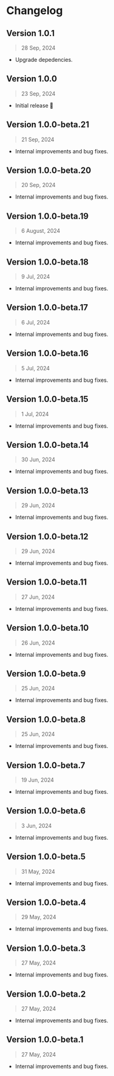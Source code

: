 # Changelog

## Version 1.0.1
> 28 Sep, 2024

- Upgrade depedencies.

## Version 1.0.0
> 23 Sep, 2024

- Initial release 🎉

## Version 1.0.0-beta.21
> 21 Sep, 2024

- Internal improvements and bug fixes.

## Version 1.0.0-beta.20
> 20 Sep, 2024

- Internal improvements and bug fixes.

## Version 1.0.0-beta.19
> 6 August, 2024

- Internal improvements and bug fixes.

## Version 1.0.0-beta.18
> 9 Jul, 2024

- Internal improvements and bug fixes.

## Version 1.0.0-beta.17
> 6 Jul, 2024

- Internal improvements and bug fixes.

## Version 1.0.0-beta.16
> 5 Jul, 2024

- Internal improvements and bug fixes.

## Version 1.0.0-beta.15
> 1 Jul, 2024

- Internal improvements and bug fixes.

## Version 1.0.0-beta.14
> 30 Jun, 2024

- Internal improvements and bug fixes.

## Version 1.0.0-beta.13
> 29 Jun, 2024

- Internal improvements and bug fixes.

## Version 1.0.0-beta.12
> 29 Jun, 2024

- Internal improvements and bug fixes.

## Version 1.0.0-beta.11
> 27 Jun, 2024

- Internal improvements and bug fixes.

## Version 1.0.0-beta.10
> 26 Jun, 2024

- Internal improvements and bug fixes.

## Version 1.0.0-beta.9
> 25 Jun, 2024

- Internal improvements and bug fixes.

## Version 1.0.0-beta.8
> 25 Jun, 2024

- Internal improvements and bug fixes.

## Version 1.0.0-beta.7
> 19 Jun, 2024

- Internal improvements and bug fixes.

## Version 1.0.0-beta.6
> 3 Jun, 2024

- Internal improvements and bug fixes.

## Version 1.0.0-beta.5
> 31 May, 2024

- Internal improvements and bug fixes.

## Version 1.0.0-beta.4
> 29 May, 2024

- Internal improvements and bug fixes.

## Version 1.0.0-beta.3
> 27 May, 2024

- Internal improvements and bug fixes.

## Version 1.0.0-beta.2
> 27 May, 2024

- Internal improvements and bug fixes.

## Version 1.0.0-beta.1
> 27 May, 2024

- Internal improvements and bug fixes.
